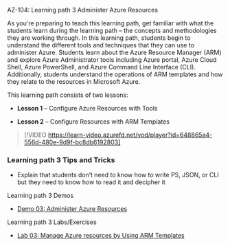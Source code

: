 


AZ-104: Learning path 3 Administer Azure Resources

As you're preparing to teach this learning path, get familiar with what the students learn during the learning path – the concepts and methodologies they are working through. In this learning path, students begin to understand the different tools and techniques that they can use to administer Azure. Students learn about the Azure Resource Manager (ARM) and explore Azure Administrator tools including Azure portal, Azure Cloud Shell, Azure PowerShell, and Azure Command Line Interface (CLI). Additionally, students understand the operations of ARM templates and how they relate to the resources in Microsoft Azure.   

This learning path consists of two lessons: 

- **Lesson 1** – Configure Azure Resources with Tools 

- **Lesson 2** – Configure Resources with ARM Templates

> [!VIDEO https://learn-video.azurefd.net/vod/player?id=648865a4-556d-480e-9d9f-bc8db6192803]

### Learning path 3 Tips and Tricks
- Explain that students don’t need to know how to write PS, JSON, or CLI but they need to know how to read it and decipher it

Learning path 3 Demos
- [Demo 03: Administer Azure Resources](https://microsoftlearning.github.io/AZ-104-MicrosoftAzureAdministrator/Instructions/Demos/03%20-%20Administer%20Azure%20Resources.html)

Learning path 3 Labs/Exercises
- [Lab 03: Manage Azure resources by Using ARM Templates](https://microsoftlearning.github.io/AZ-104-MicrosoftAzureAdministrator/Instructions/Labs/LAB_03b-Manage_Azure_Resources_by_Using_ARM_Templates.html)
